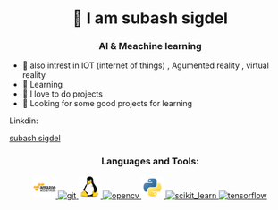 



<h1 align="center">👋 I am subash sigdel</h1>

<h3 align="center"> AI & Meachine learning  </h3>


- 🔭 also intrest in IOT (internet of things) , Agumented reality , virtual reality
- 🌱 Learning 
- 👯 I love to do  projects
- 🥅 Looking for some good projects for learning


Linkdin:<div class="badge-base LI-profile-badge" data-locale="en_US" data-size="medium" data-theme="dark" data-type="HORIZONTAL" data-vanity="subash5" data-version="v1"><a class="badge-base__link LI-simple-link" href="https://np.linkedin.com/in/subash5?trk=profile-badge">subash sigdel</a></div>

               
              





<h3 align="center">Languages and Tools:</h3>
<p align="center"><a href="https://aws.amazon.com" target="_blank"> <img src="https://raw.githubusercontent.com/devicons/devicon/master/icons/amazonwebservices/amazonwebservices-original-wordmark.svg" alt="aws" width="40" height="40"/> </a> <a href="https://git-scm.com/" target="_blank"> <img src="https://www.vectorlogo.zone/logos/git-scm/git-scm-icon.svg" alt="git" width="40" height="40"/> </a> <a href="https://www.linux.org/" target="_blank"> <img src="https://raw.githubusercontent.com/devicons/devicon/master/icons/linux/linux-original.svg" alt="linux" width="40" height="40"/> </a> <a href="https://opencv.org/" target="_blank"> <img src="https://www.vectorlogo.zone/logos/opencv/opencv-icon.svg" alt="opencv" width="40" height="40"/> </a> <a href="https://www.python.org" target="_blank"> <img src="https://raw.githubusercontent.com/devicons/devicon/master/icons/python/python-original.svg" alt="python" width="40" height="40"/> </a> <a href="https://scikit-learn.org/" target="_blank"> <img src="https://upload.wikimedia.org/wikipedia/commons/0/05/Scikit_learn_logo_small.svg" alt="scikit_learn" width="40" height="40"/> </a> <a href="https://www.tensorflow.org" target="_blank"> <img src="https://www.vectorlogo.zone/logos/tensorflow/tensorflow-icon.svg" alt="tensorflow" width="40" height="40"/> </a>  </p>



